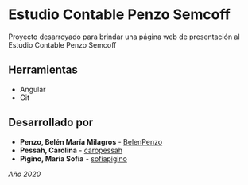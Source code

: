 # Estudio Contable Penzo Semcoff

Proyecto desarroyado para brindar una página web de presentación al Estudio Contable Penzo Semcoff  

## Herramientas  

* Angular
* Git

## Desarrollado por

* **Penzo, Belén María Milagros** - [BelenPenzo](https://github.com/BelenPenzo)
* **Pessah, Carolina** - [caropessah](https://github.com/caropessah)
* **Pigino, María Sofía** - [sofiapigino](https://github.com/sofiapigino)

_Año 2020_

